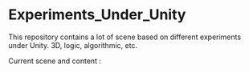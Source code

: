 # Experiments_Under_Unity
This repository contains a lot of scene based on different experiments under Unity. 3D, logic, algorithmic, etc.

Current scene and content :

